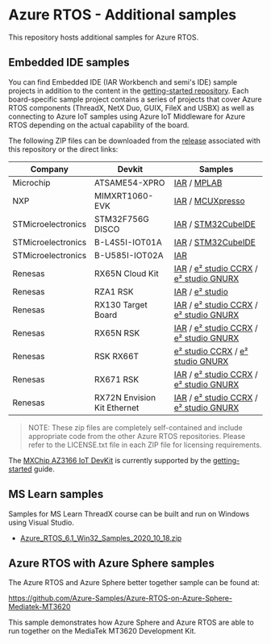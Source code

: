 # Azure RTOS - Additional samples

This repository hosts additional samples for Azure RTOS.

## Embedded IDE samples

You can find Embedded IDE (IAR Workbench and semi's IDE) sample projects in addition to the content in the [getting-started repository](https://github.com/azure-rtos/getting-started). Each board-specific sample project contains a series of projects that cover Azure RTOS components (ThreadX, NetX Duo, GUIX, FileX and USBX) as well as connecting to Azure IoT samples using Azure IoT Middleware for Azure RTOS depending on the actual capability of the board.

The following ZIP files can be downloaded from the [release](https://github.com/azure-rtos/samples/releases) associated with this repository or the direct links:

|Company|Devkit|Samples|
|-|-|-|
|Microchip|ATSAME54-XPRO    |[IAR](https://github.com/azure-rtos/samples/releases/download/v6.1_rel/Azure_RTOS_6.1_ATSAME54-XPRO_IAR_Samples_2021_11_03.zip) / [MPLAB](https://github.com/azure-rtos/samples/releases/download/v6.1_rel/Azure_RTOS_6.1_ATSAME54-XPRO_MPLab_Samples_2021_11_03.zip)|
|NXP|MIMXRT1060-EVK|[IAR](https://github.com/azure-rtos/samples/releases/download/v6.1_rel/Azure_RTOS_6.1_MIMXRT1060_IAR_Samples_2021_11_03.zip) / [MCUXpresso](https://github.com/azure-rtos/samples/releases/download/v6.1_rel/Azure_RTOS_6.1_MIMXRT1060_MCUXpresso_Samples_2021_11_03.zip)|
|STMicroelectronics|STM32F756G DISCO|[IAR](https://github.com/azure-rtos/samples/releases/download/v6.1_rel/Azure_RTOS_6.1_STM32F746G-DISCO_IAR_Samples_2021_11_03.zip) / [STM32CubeIDE](https://github.com/azure-rtos/samples/releases/download/v6.1_rel/Azure_RTOS_6.1_STM32F746G-DISCO_STM32CubeIDE_Samples_2021_11_03.zip)|
|STMicroelectronics|B-L4S5I-IOT01A|[IAR](https://github.com/azure-rtos/samples/releases/download/v6.1_rel/Azure_RTOS_6.1_STM32L4+-DISCO_IAR_Samples_2021_11_03.zip) / [STM32CubeIDE](https://github.com/azure-rtos/samples/releases/download/v6.1_rel/Azure_RTOS_6.1_STM32L4+-DISCO_STM32CubeIDE_Samples_2021_11_03.zip)|
|STMicroelectronics|B-U585I-IOT02A|[IAR](https://github.com/azure-rtos/samples/releases/download/v6.1_rel/Azure_RTOS_6.1_B-U585I-IOT02A_IAR_Samples_Beta_2021_10_01.zip)|
|Renesas|RX65N Cloud Kit|[IAR](https://github.com/azure-rtos/samples/releases/download/v6.1_rel/Azure_RTOS_6.1_RX65N_Cloud_Kit_IAR_Samples_2021_11_03.zip) / [e² studio CCRX](https://github.com/azure-rtos/samples/releases/download/v6.1_rel/Azure_RTOS_6.1_RX65N_Cloud_Kit_E2Studio_CCRX_Samples_2021_11_03.zip) / [e² studio GNURX](https://github.com/azure-rtos/samples/releases/download/v6.1_rel/Azure_RTOS_6.1_RX65N_Cloud_Kit_E2Studio_GNURX_Samples_2021_11_03.zip)|
|Renesas|RZA1 RSK|[IAR](https://github.com/azure-rtos/samples/releases/download/v6.1_rel/Azure_RTOS_6.1_Renesas_RZA1_RSK_IAR_Samples_2021_04_28.zip) / [e² studio](https://github.com/azure-rtos/samples/releases/download/v6.1_rel/Azure_RTOS_6.1_Renesas_RZA1_RSK_E2Studio_2021_01_08.zip)|
|Renesas|RX130 Target Board|[IAR](https://github.com/azure-rtos/samples/releases/download/v6.1_rel/Azure_RTOS_6.1_RX130_Target_Board_IAR_Samples_2021_09_16.zip) / [e² studio CCRX](https://github.com/azure-rtos/samples/releases/download/v6.1_rel/Azure_RTOS_6.1_RX130_Target_Board_e2studio_ccrx_Samples_2021_09_16.zip) / [e² studio GNURX](https://github.com/azure-rtos/samples/releases/download/v6.1_rel/Azure_RTOS_6.1_RX130_Target_Board_e2studio_gnurx_Samples_2021_09_16.zip)|
|Renesas|RX65N RSK|[IAR](https://github.com/azure-rtos/samples/releases/download/v6.1_rel/Azure_RTOS_6.1_Renesas_RX65N_RSK_2MB_IAR_Sample_2021_11_19.zip) / [e² studio CCRX](https://github.com/azure-rtos/samples/releases/download/v6.1_rel/Azure_RTOS_6.1_Renesas_RX65N_RSK_2MB_e2studio_CCRX_Sample_2021_11_19.zip) / [e² studio GNURX](https://github.com/azure-rtos/samples/releases/download/v6.1_rel/Azure_RTOS_6.1_Renesas_RX65N_RSK_2MB_e2studio_gnurx_Sample_2021_11_19.zip)|
|Renesas|RSK RX66T|[e² studio CCRX](https://github.com/azure-rtos/samples/releases/download/v6.1_rel/Azure_RTOS_6.1_RSK_RX66T_E2Studio_CCRX_Samples_2021_09_07.zip) / [e² studio GNURX](https://github.com/azure-rtos/samples/releases/download/v6.1_rel/Azure_RTOS_6.1_RSK_RX66T_E2Studio_GNURX_Samples_2021_09_07.zip)|
|Renesas|RX671 RSK|[IAR](https://github.com/azure-rtos/samples/releases/download/v6.1_rel/Azure_RTOS_6.1_Renesas_RX671_RSK_IAR_Samples_2021_09_30.zip) / [e² studio CCRX](https://github.com/azure-rtos/samples/releases/download/v6.1_rel/Azure_RTOS_6.1_Renesas_RX671_RSK_e2studio_ccrx_Samples_2021_09_30.zip) / [e² studio GNURX](https://github.com/azure-rtos/samples/releases/download/v6.1_rel/Azure_RTOS_6.1_Renesas_RX671_RSK_e2studio_gnurx_Samples_2021_09_30.zip)|
|Renesas|RX72N Envision Kit Ethernet|[IAR](https://github.com/azure-rtos/samples/releases/download/v6.1_rel/Azure_RTOS_6.1_RX72N_Envision_Kit_Ethernet_IAR_Samples_2021_08_18.zip) / [e² studio CCRX](https://github.com/azure-rtos/samples/releases/download/v6.1_rel/Azure_RTOS_6.1_RX72N_Envision_Kit_Ethernet_e2studio_ccrx_Samples_2021_08_18.zip) / [e² studio GNURX](https://github.com/azure-rtos/samples/releases/download/v6.1_rel/Azure_RTOS_6.1_RX72N_Envision_Kit_Ethernet_e2studio_gnurx_Samples_2021_08_18.zip)|

> NOTE: These zip files are completely self-contained and include appropriate code from the other Azure RTOS repositories. Please refer to the LICENSE.txt file in each ZIP file for licensing requirements.

The [MXChip AZ3166 IoT DevKit](https://aka.ms/iot-devkit) is currently supported by the [getting-started](https://github.com/azure-rtos/getting-started/tree/master/MXChip/AZ3166) guide.

## MS Learn samples

Samples for MS Learn ThreadX course can be built and run on Windows using Visual Studio.

-   [Azure_RTOS_6.1_Win32_Samples_2020_10_18.zip](https://github.com/azure-rtos/samples/releases/download/v6.1_rel/Azure_RTOS_6.1_Win32_Samples_2020_10_18.zip)

## Azure RTOS with Azure Sphere samples

The Azure RTOS and Azure Sphere better together sample can be found at:

https://github.com/Azure-Samples/Azure-RTOS-on-Azure-Sphere-Mediatek-MT3620

This sample demonstrates how Azure Sphere and Azure RTOS are able to run together on the MediaTek MT3620 Development Kit.

